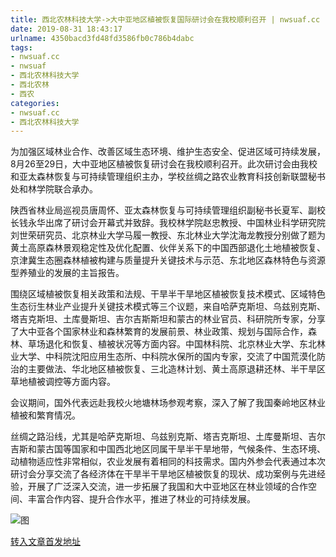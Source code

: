 ```yaml
---
title: 西北农林科技大学->大中亚地区植被恢复国际研讨会在我校顺利召开 | nwsuaf.cc
date: 2019-08-31 18:43:17
urlname: 4350bacd3fd48fd3586fb0c786b4dabc
tags: 
- nwsuaf.cc
- nwsuaf
- 西北农林科技大学
- 西北农林
- 西农
categories:
- nwsuaf.cc
- 西北农林科技大学
---
```



为加强区域林业合作、改善区域生态环境、维护生态安全、促进区域可持续发展，8月26至29日，大中亚地区植被恢复研讨会在我校顺利召开。此次研讨会由我校和亚太森林恢复与可持续管理组织主办，学校丝绸之路农业教育科技创新联盟秘书处和林学院联合承办。

陕西省林业局巡视员唐周怀、亚太森林恢复与可持续管理组织副秘书长夏军、副校长钱永华出席了研讨会开幕式并致辞。我校林学院赵忠教授、中国林业科学研究院刘世荣研究员、北京林业大学马履一教授、东北林业大学沈海龙教授分别做了题为黄土高原森林景观稳定性及优化配置、伙伴关系下的中国西部退化土地植被恢复、京津冀生态圈森林植被构建与质量提升关键技术与示范、东北地区森林特色与资源型养殖业的发展的主旨报告。

围绕区域植被恢复相关政策和法规、干旱半干旱地区植被恢复技术模式、区域特色生态衍生林业产业提升关键技术模式等三个议题，来自哈萨克斯坦、乌兹别克斯、塔吉克斯坦、土库曼斯坦、吉尔吉斯斯坦和蒙古的林业官员、科研院所专家，分享了大中亚各个国家林业和森林繁育的发展前景、林业政策、规划与国际合作，森林、草场退化和恢复、植被状况等方面内容。中国林科院、北京林业大学、东北林业大学、中科院沈阳应用生态所、中科院水保所的国内专家，交流了中国荒漠化防治的主要做法、华北地区植被恢复、三北造林计划、黄土高原退耕还林、半干旱区草地植被调控等方面内容。

会议期间，国外代表远赴我校火地塘林场参观考察，深入了解了我国秦岭地区林业植被和繁育情况。

丝绸之路沿线，尤其是哈萨克斯坦、乌兹别克斯、塔吉克斯坦、土库曼斯坦、吉尔吉斯和蒙古国等国家和中国西北地区同属干旱半干旱地带，气候条件、生态环境、动植物适应性非常相似，农业发展有着相同的科技需求。国内外参会代表通过本次研讨会分享交流了各经济体在干旱半干旱地区植被恢复的现状、成功案例与先进经验，开展了广泛深入交流，进一步拓展了我国和大中亚地区在林业领域的合作空间、丰富合作内容、提升合作水平，推进了林业的可持续发展。



![图](https://news.nwsuaf.edu.cn/images/content/2019-08/20190831164404946282.jpg)

[转入文章首发地址](https://news.nwsuaf.edu.cn/xnxw/91534.htm)